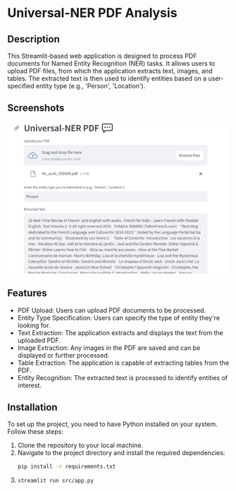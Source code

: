 # Universal-NER PDF Analysis 

## Description

This Streamlit-based web application is designed to process PDF documents for Named Entity Recognition (NER) tasks. It allows users to upload PDF files, from which the application extracts text, images, and tables. The extracted text is then used to identify entities based on a user-specified entity type (e.g., 'Person', 'Location').

## Screenshots

<img  src="https://github.com/BoutainaELYAZIJI/Universal-NER/blob/main/Universal-NER PDF Analysis.png" >

## Features

- PDF Upload: Users can upload PDF documents to be processed.
- Entity Type Specification: Users can specify the type of entity they're looking for.
- Text Extraction: The application extracts and displays the text from the uploaded PDF.
- Image Extraction: Any images in the PDF are saved and can be displayed or further processed.
- Table Extraction: The application is capable of extracting tables from the PDF.
- Entity Recognition: The extracted text is processed to identify entities of interest.

## Installation

To set up the project, you need to have Python installed on your system. Follow these steps:

1. Clone the repository to your local machine.
2. Navigate to the project directory and install the required dependencies:
    ```sh
   pip install -r requirements.txt

3. ```sh
   streamlit run src/app.py
   



